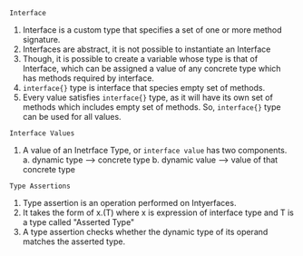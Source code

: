 `Interface`

1.  Interface is a custom type that specifies a set of one or more method signature.
2.  Interfaces are abstract, it is not possible to instantiate an Interface
3.  Though, it is possible to create a variable whose type is that of Interface, which can be assigned a value of any concrete type which has methods
required by interface.
4. `interface{}` type is interface that species empty set of methods.
5. Every value satisfies `interface{}` type, as it will have its own set of methods which includes empty set of methods. So, `interface{}` type can be used for all values.

`Interface Values`
1. A value of an Inetrface Type, or `interface value` has two components.
	a. dynamic type --> concrete type
	b. dynamic value --> value of that concrete type



`Type Assertions`
1. Type assertion is an operation performed on Intyerfaces.
2. It takes the form of x.(T) where x is expression of interface type and T is a type called "Asserted Type"
3. A type assertion checks whether the dynamic type of its operand matches the asserted type.
